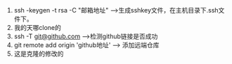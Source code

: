 1.  ssh -keygen -t rsa -C "邮箱地址" -->生成sshkey文件，在主机目录下.ssh文件下。
2. 我的天哪clone的
2.  ssh -T git@github.com -->检测github链接是否成功
2.  git remote add origin 'github地址' --> 添加远端仓库
3.  这是克隆的修改的